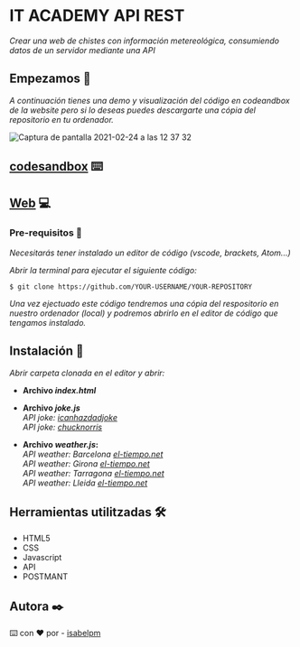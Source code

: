 # IT ACADEMY API REST

_Crear una web de chistes con información metereológica, consumiendo datos de un servidor mediante una API_

## Empezamos 🚀

_A continuación tienes una demo y visualización del código en codeandbox de la website pero si lo deseas puedes descargarte una cópia del repositorio en tu ordenador._

![Captura de pantalla 2021-02-24 a las 12 37 32](https://user-images.githubusercontent.com/67895734/109006912-d92ca900-76ab-11eb-9761-b63878c93191.png)

## [codesandbox]() ⌨️
## [Web]() 💻

### Pre-requisitos 🔧

_Necesitarás tener instalado un editor de código (vscode, brackets, Atom...)_

_Abrir la terminal para ejecutar el siguiente código:_

```
$ git clone https://github.com/YOUR-USERNAME/YOUR-REPOSITORY
```

_Una vez ejectuado este código tendremos una cópia del respositorio en nuestro ordenador (local) y podremos abrirlo en el editor de código que tengamos instalado._

## Instalación 🔧

_Abrir carpeta clonada en el editor y abrir:_<br>

- **Archivo _index.html_** <br>

- **Archivo _joke.js_** <br>
_API joke: [icanhazdadjoke](https://icanhazdadjoke.com/)_<br>
_API joke: [chucknorris](https://api.chucknorris.io/jokes/random)_<br>

- **Archivo _weather.js_:** <br>
_API weather: Barcelona [el-tiempo.net](https://www.el-tiempo.net/api/json/v2/provincias/08/municipios/08019)_ <br>
_API weather: Girona [el-tiempo.net](https://www.el-tiempo.net/api/json/v2/provincias/17/municipios/17079)_<br>
_API weather: Tarragona [el-tiempo.net](https://www.el-tiempo.net/api/json/v2/provincias/43/municipios/43148)_<br>
_API weather: Lleida [el-tiempo.net](https://www.el-tiempo.net/api/json/v2/provincias/25/municipios/25120)_<br>


## Herramientas utilitzadas 🛠️

* HTML5
* CSS
* Javascript
* API
* POSTMANT


## Autora ✒️

⌨️  con ❤️  por  - [isabelpm](https://github.com/isabelpm)

